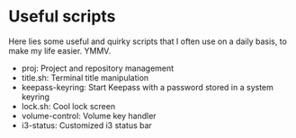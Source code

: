 Useful scripts
==============

Here lies some useful and quirky scripts that I often use on a daily basis, to
make my life easier. YMMV.

- proj: Project and repository management
- title.sh: Terminal title manipulation
- keepass-keyring: Start Keepass with a password stored in a system keyring
- lock.sh: Cool lock screen
- volume-control: Volume key handler
- i3-status: Customized i3 status bar
